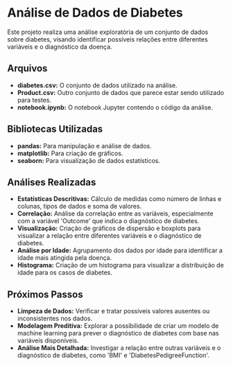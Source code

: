 # Análise de Dados de Diabetes

Este projeto realiza uma análise exploratória de um conjunto de dados sobre diabetes, visando identificar possíveis relações entre diferentes variáveis e o diagnóstico da doença.

## Arquivos

* **diabetes.csv:** O conjunto de dados utilizado na análise.
* **Product.csv:** Outro conjunto de dados que parece estar sendo utilizado para testes.
* **notebook.ipynb:** O notebook Jupyter contendo o código da análise.

## Bibliotecas Utilizadas

* **pandas:** Para manipulação e análise de dados.
* **matplotlib:** Para criação de gráficos.
* **seaborn:** Para visualização de dados estatísticos.

## Análises Realizadas

* **Estatísticas Descritivas:** Cálculo de medidas como número de linhas e colunas, tipos de dados e soma de valores.
* **Correlação:** Análise da correlação entre as variáveis, especialmente com a variável 'Outcome' que indica o diagnóstico de diabetes.
* **Visualização:** Criação de gráficos de dispersão e boxplots para visualizar a relação entre diferentes variáveis e o diagnóstico de diabetes.
* **Análise por Idade:** Agrupamento dos dados por idade para identificar a idade mais atingida pela doença.
* **Histograma:** Criação de um histograma para visualizar a distribuição de idade para os casos de diabetes.

## Próximos Passos

* **Limpeza de Dados:** Verificar e tratar possíveis valores ausentes ou inconsistentes nos dados.
* **Modelagem Preditiva:** Explorar a possibilidade de criar um modelo de machine learning para prever o diagnóstico de diabetes com base nas variáveis disponíveis.
* **Análise Mais Detalhada:** Investigar a relação entre outras variáveis e o diagnóstico de diabetes, como 'BMI' e 'DiabetesPedigreeFunction'.
